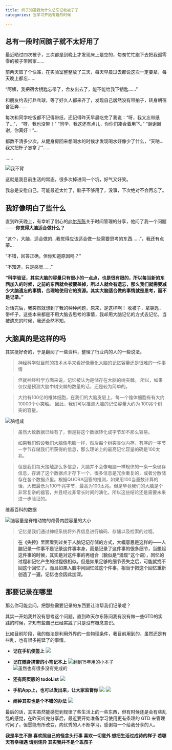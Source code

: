 ```yaml
---
title: 终于知道我为什么总忘记收被子了
categories: 当学习开始有趣的时候

---
```




## 总有一段时间脑子就不太好用了
最近晒过四次被子，三次都是到晚上才发现床上是空的，匆匆忙忙跑下去把我孤零零的被子带回家......

前两天取了个快递，在实验室整整放了三天，每天早晨过去都说这次一定要拿，每天晚上都忘......

“阿姨，我把宿舍钥匙忘带了，舍友出去了，能不能给我下钥匙......”

和朋友约去打乒乓球，等了好久人都来齐了，发现自己居然没有带拍子，转身朝宿舍狂奔......

每次和同学吃饭都不记得带纸，还记得昨天早晨吃完了我说：“呀，我又忘带纸了...”，
“呀，我也没带！”
“同学，我这还有点儿，你你们凑合着用下。” “谢谢谢谢，你真好！”...

都数不清多少次，从健身房回来想喝水的时候才发现喝水好像少了什么，“天呐...我又把杯子忘拿了”......

......

![我不背](http://upload-images.jianshu.io/upload_images/2190281-c77587fdb5d2af8c.png?imageMogr2/auto-orient/strip%7CimageView2/2/w/1240)

这就是我目前生活的常态，很多次掉进同一个坑，好气又好笑。

我总是安慰自己，可能最近太忙了，脑子不够用了，没事，下次绝对不会再忘了。


## 我好像明白了些什么

直到昨天晚上，有幸听了耐心的[@尔东陈](http://www.jianshu.com/u/57a9f35a3ab4)关于时间管理的分享，他问了我一个问题 —— **你觉得大脑适合做什么？**

“这个，大脑，适合做的...我觉得应该适合做一些需要思考的东西......”，我还有点蒙...

“不错，回答正确，但你知道原因吗？”

“不知道，只是感觉......”

**“科学验证，其实大脑的容量只有很小的一点点，也是很有限的，所以每当新的东西加入的时候，之前的东西就会被覆盖掉，所以人就会有遗忘，那么我们就需要减少大脑遗忘的事情，合理地使用它的资源。其实大脑适合做的事情就是思考，而不是记录。”**

对话完后，我突然就想到了我的种种问题，原来，是这样啊！
收被子，拿钥匙，带杯子，这些本来都是不用大脑去思考的事情，我却用大脑记忆的方式去记忆，当被遗忘的时候，我还全然不知。

## 大脑真的是这样的吗

其实挺好奇的，于是翻阅了一些资料，整理了行业内的人的一些说法。

>神经科学就目前的技术水平来看好像量化大脑的记忆容量还是很难的一件事情

>但就神经科学方面来说，记忆被认为是储存在大脑的树突棘。
所以，如果仅仅是预测大脑中树突棘的数量的话，还是较为简单的。

>大约有100亿的椎体细胞，在我们的大脑皮层上，每一个锥体细胞有有大约10000个小突触。 因此，我们可以推测大脑的记忆容量大约为 100兆个树突的容量。


![脑组成](http://upload-images.jianshu.io/upload_images/2190281-0aec8b1d5f0011b6.jpg?imageMogr2/auto-orient/strip%7CimageView2/2/w/1240)



>虽然大致数据已经有了，但是将这个数据转化成字节却不那么容易。

>如果我们假设我们大脑像电脑一样，然后每个树突类似内存，有序的一字节一字节存储我们所获得的信息，那么理论上的最高记忆容量的确是100太兆。

>但是我们每天接触那么多信息，大脑并不会像电脑一样规律的一条一条储存信息，存满了这个数据点才存下一个，很多信息是冗余重复的，或者分散储存在各个数据点里。根据QUORA回答的推测，如果用100当量数计算的话，大概最低为100千兆字节，最高为100太兆。但是毕竟我们的大脑是个非常复杂的器官，并且经过非常长时间的演化，所以这些结论还是需要未来进一步验证的。

维基百科的数据


![脑容量是脊椎动物的颅骨内腔容量的大小](http://upload-images.jianshu.io/upload_images/2190281-6f5b75548bd77813.png?imageMogr2/auto-orient/strip%7CimageView2/2/w/1240)


>记忆是我们通过神经系统将外界信息进行编码、存储以及检索的过程。

>**在《失控》里面看到过关于人脑记记存储的方式，大概意思是这样的——人脑记录一件事不是记录这件事本身，而是记录了这件事的很多细节，当想起这件事的时候，其实是对这件事的再组合（貌似是“涌现”这个词），回忆的过程和记忆产生的过程很相似。但是如果足够的细节丢失之后，可能就找不回这个回忆了。而且如果人脑中间回忆过这个件事，相当于把这个回忆重新创造了一遍，记忆也会因此加深。**

## 那要记录在哪里
那么你可能会问，把那些需要记录的东西要让谁帮我们记录呢？

其实一开始我并没有思考这个问题，直到昨天尔东陈问我有没有做一些GTD的实践的时候，才知有些自己已经实践了只是没有概念意识。

比如目前阶段，我的做法是利用外界的一些物理条件，我目前用到的，虽然还是有些乱，也有很多拖延了的事情。

* **记在手机便签上**
![](http://upload-images.jianshu.io/upload_images/2190281-93fda190be65301a.jpg?imageMogr2/auto-orient/strip%7CimageView2/2/w/1240)



* **记在随身携带的小笔记本上**
![翻到15年用的小本子](file:///storage/emulated/0/Pictures/爱相机最近拍摄/0B2CC84A-F297-181B-6C31-BE6E908F2815-airtake-original(1).jpg)
![虽然也有很多没有完成的](file:///storage/emulated/0/Pictures/爱相机最近拍摄/EE94C685-8EBA-0848-F8F0-764FD3323744-airtake-original(1).jpg)
* **还有网页版的 todoList**
![](http://upload-images.jianshu.io/upload_images/2190281-5b60510adb716acc.png?imageMogr2/auto-orient/strip%7CimageView2/2/w/1240)

* **手机App上，也可以发出来，让大家监督你**
![](http://upload-images.jianshu.io/upload_images/2190281-b642ca7bf60fe71c.jpg?imageMogr2/auto-orient/strip%7CimageView2/2/w/1240)
![](http://upload-images.jianshu.io/upload_images/2190281-a600e85b79a1a6e7.jpg?imageMogr2/auto-orient/strip%7CimageView2/2/w/1240)


* **闹钟其实也是个不错的办法**
![](http://upload-images.jianshu.io/upload_images/2190281-b142a86e82aab461.jpg?imageMogr2/auto-orient/strip%7CimageView2/2/w/1240)


最后的话，其实虽然能感觉到规律了些生活上的一些东西，但有时候还是会有些乱乱的感觉，在昨天听完分享后，最近要开始准备学习使用更有条理的 GTD 来管理时间了，但愿能有所改变，向优秀的人不断学习，感谢每一个给我分享的人。


**我是半生不熟 喜欢照自己的怪念头行事
喜欢一切意外 想把生活过成诗的样子
若哪天有幸相遇 请别诧异 其实我并不是个乖孩子**
